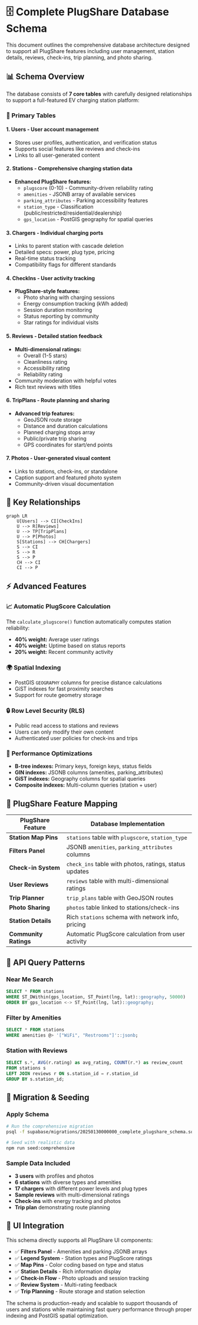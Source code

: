 # 🗄️ Complete PlugShare Database Schema

This document outlines the comprehensive database architecture designed to support all PlugShare features including user management, station details, reviews, check-ins, trip planning, and photo sharing.

## 📊 Schema Overview

The database consists of **7 core tables** with carefully designed relationships to support a full-featured EV charging station platform:

### 🔑 Primary Tables

#### 1. **Users** - User account management
- Stores user profiles, authentication, and verification status
- Supports social features like reviews and check-ins
- Links to all user-generated content

#### 2. **Stations** - Comprehensive charging station data
- **Enhanced PlugShare features:**
  - `plugscore` (0-10) - Community-driven reliability rating
  - `amenities` - JSONB array of available services
  - `parking_attributes` - Parking accessibility features  
  - `station_type` - Classification (public/restricted/residential/dealership)
  - `gps_location` - PostGIS geography for spatial queries

#### 3. **Chargers** - Individual charging ports
- Links to parent station with cascade deletion
- Detailed specs: power, plug type, pricing
- Real-time status tracking
- Compatibility flags for different standards

#### 4. **CheckIns** - User activity tracking
- **PlugShare-style features:**
  - Photo sharing with charging sessions
  - Energy consumption tracking (kWh added)
  - Session duration monitoring
  - Status reporting by community
  - Star ratings for individual visits

#### 5. **Reviews** - Detailed station feedback
- **Multi-dimensional ratings:**
  - Overall (1-5 stars)
  - Cleanliness rating
  - Accessibility rating  
  - Reliability rating
- Community moderation with helpful votes
- Rich text reviews with titles

#### 6. **TripPlans** - Route planning and sharing
- **Advanced trip features:**
  - GeoJSON route storage
  - Distance and duration calculations
  - Planned charging stops array
  - Public/private trip sharing
  - GPS coordinates for start/end points

#### 7. **Photos** - User-generated visual content
- Links to stations, check-ins, or standalone
- Caption support and featured photo system
- Community-driven visual documentation

## 🔄 Key Relationships

```mermaid
graph LR
    U[Users] --> CI[CheckIns]
    U --> R[Reviews] 
    U --> TP[TripPlans]
    U --> P[Photos]
    S[Stations] --> CH[Chargers]
    S --> CI
    S --> R
    S --> P
    CH --> CI
    CI --> P
```

## ⚡ Advanced Features

### 📈 **Automatic PlugScore Calculation**
The `calculate_plugscore()` function automatically computes station reliability:
- **40% weight:** Average user ratings
- **40% weight:** Uptime based on status reports  
- **20% weight:** Recent community activity

### 🌍 **Spatial Indexing**
- PostGIS `GEOGRAPHY` columns for precise distance calculations
- GiST indexes for fast proximity searches
- Support for route geometry storage

### 🔒 **Row Level Security (RLS)**
- Public read access to stations and reviews
- Users can only modify their own content
- Authenticated user policies for check-ins and trips

### 🚀 **Performance Optimizations**
- **B-tree indexes:** Primary keys, foreign keys, status fields
- **GIN indexes:** JSONB columns (amenities, parking_attributes)
- **GiST indexes:** Geography columns for spatial queries
- **Composite indexes:** Multi-column queries (station + user)

## 🎯 PlugShare Feature Mapping

| PlugShare Feature | Database Implementation |
|------------------|------------------------|
| **Station Map Pins** | `stations` table with `plugscore`, `station_type` |
| **Filters Panel** | JSONB `amenities`, `parking_attributes` columns |
| **Check-in System** | `check_ins` table with photos, ratings, status updates |
| **User Reviews** | `reviews` table with multi-dimensional ratings |
| **Trip Planner** | `trip_plans` table with GeoJSON routes |
| **Photo Sharing** | `photos` table linked to stations/check-ins |
| **Station Details** | Rich `stations` schema with network info, pricing |
| **Community Ratings** | Automatic PlugScore calculation from user activity |

## 📱 API Query Patterns

### **Near Me Search**
```sql
SELECT * FROM stations 
WHERE ST_DWithin(gps_location, ST_Point(lng, lat)::geography, 50000)
ORDER BY gps_location <-> ST_Point(lng, lat)::geography;
```

### **Filter by Amenities**
```sql
SELECT * FROM stations 
WHERE amenities @> '["WiFi", "Restrooms"]'::jsonb;
```

### **Station with Reviews**
```sql
SELECT s.*, AVG(r.rating) as avg_rating, COUNT(r.*) as review_count
FROM stations s
LEFT JOIN reviews r ON s.station_id = r.station_id
GROUP BY s.station_id;
```

## 🔧 Migration & Seeding

### **Apply Schema**
```bash
# Run the comprehensive migration
psql -f supabase/migrations/20250130000000_complete_plugshare_schema.sql

# Seed with realistic data
npm run seed:comprehensive
```

### **Sample Data Included**
- **3 users** with profiles and photos
- **6 stations** with diverse types and amenities  
- **17 chargers** with different power levels and plug types
- **Sample reviews** with multi-dimensional ratings
- **Check-ins** with energy tracking and photos
- **Trip plan** demonstrating route planning

## 🎨 UI Integration

This schema directly supports all PlugShare UI components:

- ✅ **Filters Panel** - Amenities and parking JSONB arrays
- ✅ **Legend System** - Station types and PlugScore ratings  
- ✅ **Map Pins** - Color coding based on type and status
- ✅ **Station Details** - Rich information display
- ✅ **Check-in Flow** - Photo uploads and session tracking
- ✅ **Review System** - Multi-rating feedback
- ✅ **Trip Planning** - Route storage and station selection

The schema is production-ready and scalable to support thousands of users and stations while maintaining fast query performance through proper indexing and PostGIS spatial optimization.

